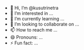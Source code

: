 - 👋 Hi, I’m @kusutrinetra
- 👀 I’m interested in ...
- 🌱 I’m currently learning ...
- 💞️ I’m looking to collaborate on ...
- 📫 How to reach me ...
- 😄 Pronouns: ...
- ⚡ Fun fact: ...

<!---
kusutrinetra/kusutrinetra is a ✨ special ✨ repository because its `README.md` (this file) appears on your GitHub profile.
You can click the Preview link to take a look at your changes.
--->
